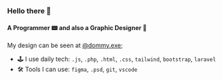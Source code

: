 ### Hello there 👋

#### A Programmer 📟 and also a Graphic Designer 🌸

My design can be seen at [@dommy.exe](https://www.instagram.com/dommy.exe/);<br>

- 🕹 I use daily tech:  `.js`, `.php`, `.html`, `.css`, `tailwind`, `bootstrap`, `laravel`
- 🛠 Tools I can use: `figma`, `.psd`, `git`, `vscode`

